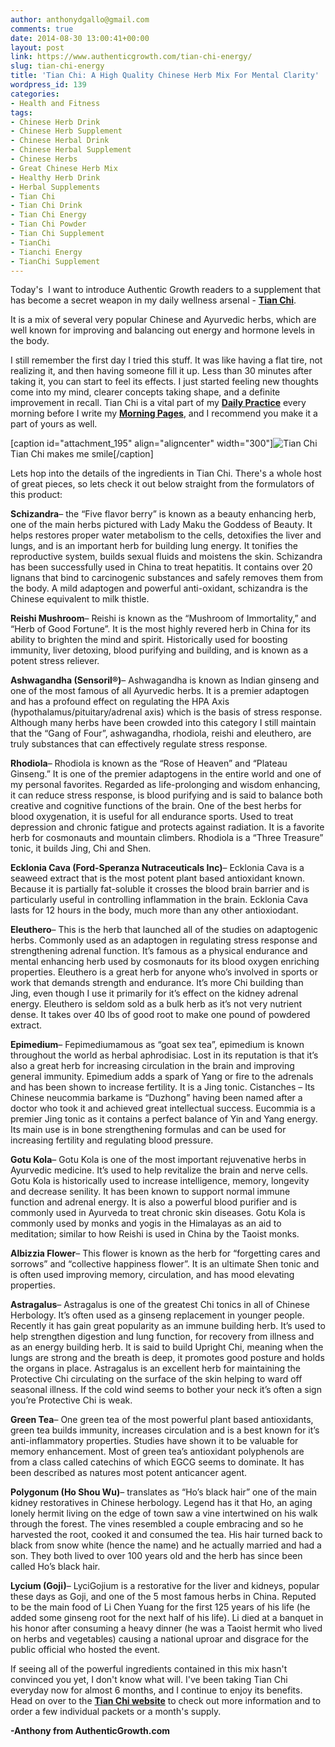 ```yaml
---
author: anthonydgallo@gmail.com
comments: true
date: 2014-08-30 13:00:41+00:00
layout: post
link: https://www.authenticgrowth.com/tian-chi-energy/
slug: tian-chi-energy
title: 'Tian Chi: A High Quality Chinese Herb Mix For Mental Clarity'
wordpress_id: 139
categories:
- Health and Fitness
tags:
- Chinese Herb Drink
- Chinese Herb Supplement
- Chinese Herbal Drink
- Chinese Herbal Supplement
- Chinese Herbs
- Great Chinese Herb Mix
- Healthy Herb Drink
- Herbal Supplements
- Tian Chi
- Tian Chi Drink
- Tian Chi Energy
- Tian Chi Powder
- Tian Chi Supplement
- TianChi
- Tianchi Energy
- TianChi Supplement
---
```


Today's  I want to introduce Authentic Growth readers to a supplement that has become a secret weapon in my daily wellness arsenal - [**Tian Chi**](http://goo.gl/ZmWWF1).

It is a mix of several very popular Chinese and Ayurvedic herbs, which are well known for improving and balancing out energy and hormone levels in the body.

I still remember the first day I tried this stuff. It was like having a flat tire, not realizing it, and then having someone fill it up. Less than 30 minutes after taking it, you can start to feel its effects. I just started feeling new thoughts come into my mind, clearer concepts taking shape, and a definite improvement in recall. Tian Chi is a vital part of my **[Daily Practice](http://www.authenticgrowth.com/the-daily-practice/)** every morning before I write my **[Morning Pages](http://www.amazon.com/gp/product/1585429287/ref=as_li_tl?ie=UTF8&camp=1789&creative=9325&creativeASIN=1585429287&linkCode=as2&tag=escapicom-20&linkId=24OW7LUBEM3CT7FN)**, and I recommend you make it a part of yours as well.

[caption id="attachment_195" align="aligncenter" width="300"]![Tian Chi](http://www.authenticgrowth.com/wp-content/uploads/2014/08/10623742_1491211247796657_98357290_n-300x300.jpg) Tian Chi makes me smile[/caption]

Lets hop into the details of the ingredients in Tian Chi. There's a whole host of great pieces, so lets check it out below straight from the formulators of this product:

**Schizandra**– the “Five flavor berry” is known as a beauty enhancing herb, one of the main herbs pictured with Lady Maku the Goddess of Beauty. It helps restores proper water metabolism to the cells, detoxifies the liver and lungs, and is an important herb for building lung energy. It tonifies the reproductive system, builds sexual fluids and moistens the skin. Schizandra has been successfully used in China to treat hepatitis. It contains over 20 lignans that bind to carcinogenic substances and safely removes them from the body. A mild adaptogen and powerful anti-oxidant, schizandra is the Chinese equivalent to milk thistle.

**Reishi Mushroom**– Reishi is known as the “Mushroom of Immortality,” and “Herb of Good Fortune”. It is the most highly revered herb in China for its ability to brighten the mind and spirit. Historically used for boosting immunity, liver detoxing, blood purifying and building, and is known as a potent stress reliever.

**Ashwagandha (Sensoril®)**– Ashwagandha is known as Indian ginseng and one of the most famous of all Ayurvedic herbs. It is a premier adaptogen and has a profound effect on regulating the HPA Axis (hypothalamus/pituitary/adrenal axis) which is the basis of stress response. Although many herbs have been crowded into this category I still maintain that the “Gang of Four”, ashwagandha, rhodiola, reishi and eleuthero, are truly substances that can effectively regulate stress response.

**Rhodiola**– Rhodiola is known as the “Rose of Heaven” and “Plateau Ginseng.” It is one of the premier adaptogens in the entire world and one of my personal favorites. Regarded as life-prolonging and wisdom enhancing, it can reduce stress response, is blood purifying and is said to balance both creative and cognitive functions of the brain. One of the best herbs for blood oxygenation, it is useful for all endurance sports. Used to treat depression and chronic fatigue and protects against radiation. It is a favorite herb for cosmonauts and mountain climbers. Rhodiola is a “Three Treasure” tonic, it builds Jing, Chi and Shen.

**Ecklonia Cava (Ford-Speranza Nutraceuticals Inc)**– Ecklonia Cava is a seaweed extract that is the most potent plant based antioxidant known. Because it is partially fat-soluble it crosses the blood brain barrier and is particularly useful in controlling inflammation in the brain. Ecklonia Cava lasts for 12 hours in the body, much more than any other antioxiodant.

**Eleuthero**– This is the herb that launched all of the studies on adaptogenic herbs. Commonly used as an adaptogen in regulating stress response and strengthening adrenal function. It’s famous as a physical endurance and mental enhancing herb used by cosmonauts for its blood oxygen enriching properties. Eleuthero is a great herb for anyone who’s involved in sports or work that demands strength and endurance. It’s more Chi building than Jing, even though I use it primarily for it’s effect on the kidney adrenal energy. Eleuthero is seldom sold as a bulk herb as it’s not very nutrient dense. It takes over 40 lbs of good root to make one pound of powdered extract.

**Epimedium**– Fepimediumamous as “goat sex tea”, epimedium is known throughout the world as herbal aphrodisiac. Lost in its reputation is that it’s also a great herb for increasing circulation in the brain and improving general immunity. Epimedium adds a spark of Yang or fire to the adrenals and has been shown to increase fertility. It is a Jing tonic.
Cistanches – Its Chinese neucommia barkame is “Duzhong” having been named after a doctor who took it and achieved great intellectual success. Eucommia is a premier Jing tonic as it contains a perfect balance of Yin and Yang energy. Its main use is in bone strengthening formulas and can be used for increasing fertility and regulating blood pressure.

**Gotu Kola**– Gotu Kola is one of the most important rejuvenative herbs in Ayurvedic medicine. It’s used to help revitalize the brain and nerve cells. Gotu Kola is historically used to increase intelligence, memory, longevity and decrease senility. It has been known to support normal immune function and adrenal energy. It is also a powerful blood purifier and is commonly used in Ayurveda to treat chronic skin diseases. Gotu Kola is commonly used by monks and yogis in the Himalayas as an aid to meditation; similar to how Reishi is used in China by the Taoist monks.

**Albizzia Flower**– This flower is known as the herb for “forgetting cares and sorrows” and “collective happiness flower”. It is an ultimate Shen tonic and is often used improving memory, circulation, and has mood elevating properties.

**Astragalus**– Astragalus is one of the greatest Chi tonics in all of Chinese Herbology. It’s often used as a ginseng replacement in younger people. Recently it has gain great popularity as an immune building herb. It’s used to help strengthen digestion and lung function, for recovery from illness and as an energy building herb. It is said to build Upright Chi, meaning when the lungs are strong and the breath is deep, it promotes good posture and holds the organs in place. Astragalus is an excellent herb for maintaining the Protective Chi circulating on the surface of the skin helping to ward off seasonal illness. If the cold wind seems to bother your neck it’s often a sign you’re Protective Chi is weak.

**Green Tea**– One green tea of the most powerful plant based antioxidants, green tea builds immunity, increases circulation and is a best known for it’s anti-inflammatory properties. Studies have shown it to be valuable for memory enhancement. Most of green tea’s antioxidant polyphenols are from a class called catechins of which EGCG seems to dominate. It has been described as natures most potent anticancer agent.

**Polygonum (Ho Shou Wu)**– translates as “Ho’s black hair” one of the main kidney restoratives in Chinese herbology. Legend has it that Ho, an aging lonely hermit living on the edge of town saw a vine intertwined on his walk through the forest. The vines resembled a couple embracing and so he harvested the root, cooked it and consumed the tea. His hair turned back to black from snow white (hence the name) and he actually married and had a son. They both lived to over 100 years old and the herb has since been called Ho’s black hair.

**Lycium (Goji)**– LyciGojium is a restorative for the liver and kidneys, popular these days as Goji, and one of the 5 most famous herbs in China. Reputed to be the main food of Li Chen Yuang for the first 125 years of his life (he added some ginseng root for the next half of his life). Li died at a banquet in his honor after consuming a heavy dinner (he was a Taoist hermit who lived on herbs and vegetables) causing a national uproar and disgrace for the public official who hosted the event.

If seeing all of the powerful ingredients contained in this mix hasn't convinced you yet, I don't know what will. I've been taking Tian Chi everyday now for almost 6 months, and I continue to enjoy its benefits. Head on over to the [**Tian Chi website**](http://goo.gl/ZmWWF1) to check out more information and to order a few individual packets or a month's supply.

**-Anthony from AuthenticGrowth.com**
